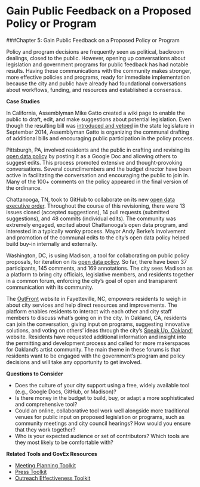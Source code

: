 # Gain Public Feedback on a Proposed Policy or Program

\###Chapter 5: Gain Public Feedback on a Proposed Policy or Program

Policy and program decisions are frequently seen as political, backroom dealings, closed to the public. However, opening up conversations about legislation and government programs for public feedback has had notable results. Having these communications with the community makes stronger, more effective policies and programs, ready for immediate implementation because the city and public have already had foundational conversations about workflows, funding, and resources and established a consensus.

**Case Studies**

In California, Assemblyman Mike Gatto created a wiki page to enable the public to draft, edit, and make suggestions about potential legislation. Even though the resulting bill was [introduced and vetoed](http://www.scpr.org/news/2014/09/20/46857/california-s-first-wiki-bill-vetoed-but-assemblyma/) in the state legislature in September 2014, Assemblyman Gatto is organizing the communal drafting of additional bills and encouraging public participation in the policy process.

Pittsburgh, PA, involved residents and the public in crafting and revising its [open data policy](https://docs.google.com/document/d/16jIQAxABoKx6FXYUFPgdy6NeQo4_R7ufKb-x4gePxNc/edit) by posting it as a Google Doc and allowing others to suggest edits. This process promoted extensive and thought-provoking conversations. Several councilmembers and the budget director have been active in facilitating the conversation and encouraging the public to join in. Many of the 100+ comments on the policy appeared in the final version of the ordinance.

Chattanooga, TN, took to GitHub to collaborate on its new [open data executive order](https://github.com/cityofchattanooga/Chattanooga-Open-Data-Executive-Order). Throughout the course of this revisioning, there were 13 issues closed (accepted suggestions), 14 pull requests (submitted suggestions), and 48 commits (individual edits). The community was extremely engaged, excited about Chattanooga’s open data program, and interested in a typically wonky process. Mayor Andy Berke’s involvement and promotion of the communal edits to the city’s open data policy helped build buy-in internally and externally.

Washington, DC, is using Madison, a tool for collaborating on public policy proposals, for iteration on its [open data policy](https://opendata.dc.gov/datasets/district-of-columbia-data-policy). So far, there have been 37 participants, 145 comments, and 169 annotations. The city sees Madison as a platform to bring city officials, legislative members, and residents together in a common forum, enforcing the city’s goal of open and transparent communication with its community.

The [OutFront](http://fayettevilleoutfront.com/) website in Fayetteville, NC, empowers residents to weigh in about city services and help direct resources and improvements. The platform enables residents to interact with each other and city staff members to discuss what’s going on in the city. In Oakland, CA, residents can join the conversation, giving input on programs, suggesting innovative solutions, and voting on others’ ideas through the city’s [Speak Up, Oakland!](https://www.oaklandca.gov/services/participating-in-virtual-council-meetings) website. Residents have requested additional information and insight into the permitting and development process and called for more makerspaces for Oakland’s artist community. The main theme in these forums is that residents want to be engaged with the government’s program and policy decisions and will take any opportunity to get involved.

**Questions to Consider**

* Does the culture of your city support using a free, widely available tool (e.g., Google Docs, GitHub, or Madison)?
* Is there money in the budget to build, buy, or adapt a more sophisticated and comprehensive tool?
* Could an online, collaborative tool work well alongside more traditional venues for public input on proposed legislation or programs, such as community meetings and city council hearings? How would you ensure that they work together?
* Who is your expected audience or set of contributors? Which tools are they most likely to be comfortable with?

**Related Tools and GovEx Resources**

* [Meeting Planning Toolkit](chapter6.2.md)
* [Press Toolkit](chapter6.4.md)
* [Outreach Effectiveness Toolkit](chapter6.6.md)
